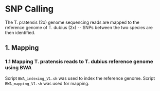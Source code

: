 # SNP Calling
The T. pratensis (2x) genome sequencing reads are mapped to the reference genome of T. dubius (2x) -- SNPs between the two species are then identified.

## 1. Mapping
### 1.1 Mapping T. pratensis reads to T. dubius reference genome using BWA
Script `BWA_indexing_V1.sh` was used to index the reference genome. Script `BWA_mapping_V1.sh` was used for mapping.

